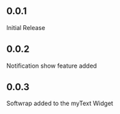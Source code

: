 ## 0.0.1

Initial Release

## 0.0.2

Notification show feature added

## 0.0.3

Softwrap added to the myText Widget
